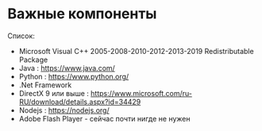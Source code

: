 # Важные компоненты

Список:

* Microsoft Visual C++ 2005-2008-2010-2012-2013-2019 Redistributable Package
* Java : <https://www.java.com/>
* Python : <https://www.python.org/>
* .Net Framework
* DirectX 9 или выше : <https://www.microsoft.com/ru-RU/download/details.aspx?id=34429>
* Nodejs : <https://nodejs.org/>
* Adobe Flash Player - сейчас почти нигде не нужен
